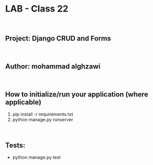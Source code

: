 # LAB - Class 22

<br>

## Project: Django CRUD and Forms

<br>

## Author: mohammad alghzawi

<br>

## How to initialize/run your application (where applicable)

1. pip install -r requirements.txt
2. python manage.py runserver

<br>

## Tests:

- python manage.py test